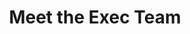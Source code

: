 ---
permalink: /exec/
title: "Meet the Exec Team"
excerpt: "About Us"
author_profile: true
redirect_from: 
  - /exec/
  - /exec.html
---